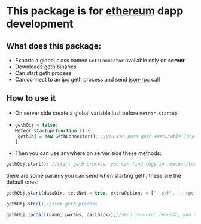 # This package is for [ethereum](https://ethereum.org/) dapp development

## What does this package:
 * Exports a global class named `GethConnector` available only on **server**
 * Downloads geth binaries
 * Can start geth process
 * Can connect to an ipc geth process and send  [json-rpc](http://https://github.com/ethereum/wiki/wiki/JSON-RPC#json-rpc-methods) call

## How to use it

 * On server side create a global variable just before `Meteor.startup`:
 * 
   ```javascript
   gethObj = false;
   Meteor.startup(function () {
   	gethObj = new GethConnector(); //you can pass geth executable location as param also
   }
   ```
   
 * Then you can use anywhere on server side these methods:
 
  ```javascript
  gethObj.start(); //start geth process, you can find logs in .meteor/local/log/gethProcess.log
  ```
  
  there are some params you can send when starting geth, these are the default ones:
  
  ```javascript
  gethObj.start(dataDir, testNet = true, extraOptions = ['--shh', '--rpc', '--rpccorsdomain', 'localhost'])
  ```
  
  ```javascript
  gethObj.stop();//stop geth process
  ```
  
  ```javascript
  gethObj.ipcCall(name, params, callback));//send json-rpc request, you can find all available methods here http://https://github.com/ethereum/wiki/wiki/JSON-RPC#json-rpc-methods 
  ```

